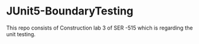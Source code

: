 # JUnit5-BoundaryTesting
This repo consists of Construction lab 3 of SER -515 which is regarding the unit testing.

